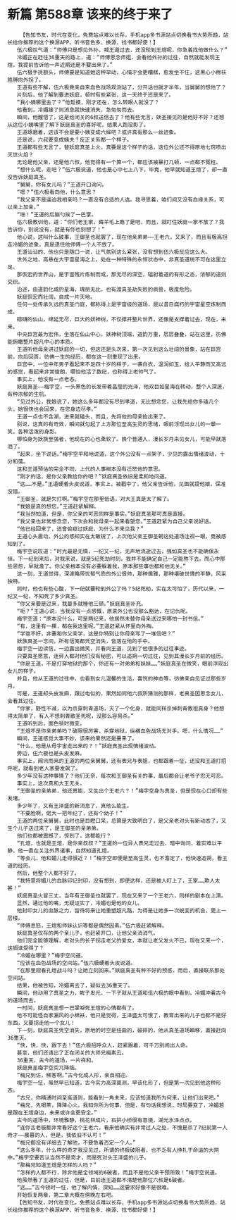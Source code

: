 # 新篇 第588章 该来的终于来了
        【告知书友，时代在变化，免费站点难以长存，手机app多书源站点切换看书大势所趋，站长给你推荐的这个换源APP，听书音色多、换源、找书都好使！】
       伍六极叹气道：“师傅只是想见外孙，喊王道过去，还没轮到王煊呢，你急着找他做什么？”
       冷媚正在赶往36重天的路上，道：“师傅思念师姐，会看他外孙的过往，自然就能发现王煊，我提前告诉他一声近期还是不要出来了。”
       伍六极手抚额头，师傅要是知道她这种举动，心情才会更糟糕，愈发坐不住，这黑心小棉袄胳膊向外拐了。
       王道有些不解，伍六极竟亲自来血色战场观测站了，分开话也就才半年，当舅舅的想他了？
       片刻后，他了解到要进妖庭，顿时有些紧张，这一天终于还是来了。
       “我小姨哪里去了？”他踅摸，刚才还在，怎么转眼人就没了？
       他看到，冷媚接了则消息就快速消失，急匆匆而去。
       瞬间，他醒悟了，这是给闭关的6叔送信去了？他有些无言，妖圣接见的是他好不好？还想从这位小姨嘴里了解下妖庭真圣的喜好呢，结果人跑没影了。
       王道琢磨着，这该不会是要小姨变成六婶吧？或许真有那么一丝迹象。
       还是说，六叔要变成姨夫？反正关系都一个样子。
       王道都有些无言了，替妖庭真圣上火，真要是这个样子的话，这位外公还不得原地七窍喷出灭世火焰？
       无论是他父亲，还是他六叔，他觉得有一个算一个，都应该被暴打几顿，一点都不冤枉。
       “想什么呢，走吧？”伍六极说道，他也是心中七上八下，毕竟，他早就知道王煊了，却一直没告诉妖庭真圣。
       “舅舅，你有女儿吗？”王道开口询问。
       “嗯？”伍六极看向他，什么意思？
       “我父亲不是逼迫我相亲吗？一直没有合适的人选。我寻思着，咱们间又没有血缘关系，可以亲上加亲。”
       “啪！”王道的后脑勺挨了一巴掌。
       伍六极教训他，道：“你们老王家，薅羊毛上瘾了是吧，而且，就盯住妖庭一家不放了？我告诉你，别说没有，就是有你也别想了！”
       他心说，这叫什么破事，王御圣也就罢了，现在他亲弟弟——王老六，又来了，而且有极高拐走冷媚的迹象，真是逮住他师傅一个人不放了。
       王道讪讪的，他也只是随口一说，让气氛别这么紧张，没有想到伍六极反应这么大。
       世外之地，高悬在大宇宙星海之上，处在一种特殊的永恒状态中，非真圣道统不可在这里立足。
       那恢宏的世界山，是宇宙残片炼制而成，那无尽的深空，辐射着道的有形之态，浓郁的道则交织。
       沿途，由道韵化成的星海，瑰丽无比，也有渡真圣劫失败的疯兽，极度危险。
       妖庭恢宏而壮阔，自成一片天地。
       任何一处传承久远的真圣门庭，都称得上是宇宙级的道场，是以昔日腐朽的宇宙星空炼制而成。
       磅礴的仙山，绵延无尽，巨大的妖神树，不仅撑开整片世界，还像是支撑着过去，现在，未来。
       中央巨宫最为宏伟，坐落在仙山中心，妖神树顶端，道韵万重，层层叠叠，站在这里，彷佛能俯瞰整片超凡中心的本质。
       王道听他母亲讲过妖庭的一切，但这还是头次来，第一次见到这么壮阔的景象，站在巨宫前，向后回首，彷佛一生的经历，都在这一刻重现了出来。
       巨宫中，一位中年男子看起来不足四十岁的样子，一袭白衣，温润如玉，给人平静而又高远的感觉，看起来非常俊朗，哪怕他活了数纪，也称得上老帅气了。
       事实上，他没有一点老态。
       妖庭真圣——梅宇空，一头黑色的长发带着晶莹的光泽，他双目如星海在转动，整个人深邃，有种浓郁的生机。
       “见过外公，我娘说了，她这么多年都没有尽到孝道，无比想念您，让我先给你多磕几个头，她很快也会回来，在您身边尽孝。”
       王道一点也不含湖，进来就磕头，而且，先将他的母亲抬出来了。
       别说，这真的有奇效，瞬间就勾起了上方那位至高生灵的思绪，眼前浮现出女儿的一颦一笑，各种活泼的身影。
       哪怕身为妖族至强者，他现在的心也柔软了。换个普通人，漫长岁月未见女儿，可能早就落泪了。
       “起来，坐下说话。”梅宇空平和地说道，这个外公没有一点架子，少见的露出情绪波动，十分和蔼。
       这和王道预估的完全不同，上代的人事根本没有迁怒他的意思。
       “刚才的话，是你父亲教给你的吧？”妖庭真圣依旧是柔和地问道。
       “这……不是。”王道硬着头皮说道，事实上，被戳中了，他父亲告诉他，见面就提他娘，保准没错。
       “王御圣，就是欠打啊。”梅宇空在那里低语，对大王真是太了解了。
       “我娘是真的想您。”王道赶紧解释。
       “我当然知道，但是，你父亲的可恶同样是事实。”妖庭真圣那可真是直接。
       “我父亲也非常想念您，下次会和我母亲一起来看望您。”王道赶紧为自己父亲说好话。
       “他已经回来了，还曾偷窥过妖庭，为什么不来见我？”
       王道心头震动，外公的感知实在太敏锐了，上次他父亲王御圣朝这处道场注视一眼，竟被感知到了。
       梅宇空说叹道：“时光最是无情，一纪又一纪，无声地流逝过去，强如真圣也不能确保永恒。下一纪到来后，对我来说，就是5纪死劫时刻，我并不能确定自己一定能熬下去。而心中那些恩怨，早就澹了。你父亲根本没有必要躲着我，原本那些事也都和他无关。”
       这一刻，王道觉得，深邃略带忧郁气质的外公很帅，那种儒雅，那种堪破世情的平静，风采独特。
       同时，他也有些心酸，下一纪就要轮到外公了吗？5纪死劫，实在太可怕了，历代以来，一纪又一纪，不知死了多少真圣。
       “你父亲要是过来，我最多就捶他三顿。”妖庭真圣补充。
       “呃？”王道心说，当我没有一点感慨，原来外公也没那么豁达，在记仇呢。
       梅宇空道：“原本没什么，可是两纪来，他居然未替你母亲送过来哪怕一封书信。”
       “有，这里有一摞，都在我这里呢。”王道赶紧从怀里向外掏。
       “学谁不好，非要和你父亲学，这是你特别让你母亲写了一堆信吧？”
       妖族真圣一念间，所有信笺都凭空消失，皆落在他的手中。
       梅宇空一边读信，一边露出微笑，并看向王道，见到了他很多的过往事迹。
       只要真圣愿意，连异人都对他们没有秘密，可以追朔一切过往，见到其漫长岁月前的经历。
       “你是王道，不是打穿地狱的那个，你还有一对弟弟和妹妹……”妖庭真圣在微笑，眼前浮现出女儿的样子。
       并且，他从王道的过往中，也看到女儿温馨的生活，喜悦的神态等，彷佛亲自见证过那些岁月。
       可是，王道却头皮发麻，跟过电似的，果然如同他六叔所猜测的那样，老真圣因思念女儿，会看其过往。
       “你爹，野性不减，以为杀穿刺青道场，灭了一个化身，就能同样杀掉刺青教祖真身？他想得太简单了，有人不想刺青散圣死呢，没那么容易杀。”
       王道听到后，面色顿时微变。
       “王煊不是你亲弟弟吗？破限很厉害，杀穿地狱，纵横血色战场无对手。嗯，什么情况……”
       瞬间，王道感觉大事不妙，该来的果然还是要来了。
       “什么，他是从母宇宙走出来的？！”妖庭真圣出现情绪波动。
       旁边，伍六极也是头皮发麻。
       事实上，闻讯而来的王道的两位亲舅舅，还有表兄与表姐，也都跟着一怔，还没和王道打招呼呢，就看到老人家要发飙了。
       多少年没有这种事情了？他们无奈，每次和王御圣有关的事，最后都会让老爷子忍无可忍。
       事实上，这次真和大王无关。
       “王御圣的亲弟弟，他还真能，又生出个王老六？！”梅宇空身为真圣，但是现在心口却有些发堵。
       多少年了，又有王泽盛的新消息了，真他么能生。
       “不要脸啊，偌大一把年纪了，还有个幼子！”
       王道的两位亲舅舅，此时也是目瞪口呆，总算是大致明白了，是父亲老对头有新动态了，又生个儿子送过来了，是王御圣的亲弟弟。
       他们也都被震撼了，惊到了，这都能行？
       “孔煊，也就是王煊，是你亲叔叔？”王道的一位异人表兄走过去，暗中询问，着实难以平静，他一直在关注外界诸事，自然知道孔煊。
       “等会儿，他和媚儿走得很近？！”梅宇空即便是至高生灵，也不澹定了，他快速追朔，看王道的经历。
       然后，他整个人都不好了。
       “我特意将媚儿的血脉印记封印，没有想到，即便这样，还是被人盯上了，王家……欺人太甚！”
       妖庭真圣火冒三丈，当年有王御圣也就罢了，现在又来了一个王老六，同样的剧本在上演。
       显然，通过他的嘴，无疑证实了，冷媚也是他的女儿。
       他封印女儿的血脉之力，留待将来让她重塑超凡路，为得是让她多一次蜕变的机会，更上一层楼。
       “师傅息怒，王煊和师妹认识等都是偶然因素。”伍六极赶紧解释。
       妖庭真圣仅存的两个亲儿子，也赶紧开口，让他父亲消消气。
       他们完全能够理解，老对头的长子拐走老父的爱女，本就让老父发火不已，现在又来一个，这搁谁受得了？
       “冷媚在哪里？”梅宇空问道。
       “应该在血色战场的空间站。”伍六极硬着头皮说道。
       “在那里观看孔煊战斗吗？让她立刻回来。”妖庭真圣有种不好的预感，而后，直接联系那处空间站。
       结果，他被告知，冷媚离去了，疑似去36重天了。
       瞬间，他动用了真圣之力，眸子发光，一下子就从王道和伍六极的眼中看到，冷媚冲着古今的道场而去。
       一时间，妖庭真圣想一巴掌噼死王煊的心情都有了。
       他不可能怪自家漏风的小棉袄，他只是觉得，王泽盛太可恨了，教育出来的儿子也都不是好东西，又要拐走他一个女儿！
       下一刻，妖庭真圣凭空消失，原地的时空是扭曲的，破碎的，他从真圣道场瞬移，直接赶向36重天。
       “快，快，快，跟下去！”伍六极招呼众人，赶紧跟着，可千万别闹出人命。
       甚至，他们还请出了正在闭关的大师兄梅素云。
       36重天，古今的道场，一片祥和。
       妖庭真圣梅宇空突兀降临。
       “梅兄到访，稀客啊。”古今化成人形，亲自相迎。
       梅宇空一怔，虽然早已知道，古今实力高深莫测，早该化形了，但是第一次见到他这种形态。
       “古兄，你精通时间至高道则，能看到一角未来，应该知道我所为何来，让他们出来吧。”
       “梅兄，先喝茶，降降心火。我知你所为何事，但是，有句话我想说，时局要变了，冷媚若是跟在王煊身边，未来或许会更安全。”
       古今的道场中，环境雅静，桃花林成片，石拱小桥很有意境，湖光水泽点点。
       “连你古老板都非常看好这个王老六，看来他确实有非常过人之处，不愧是杀了7纪前第一人奇才——晨暮的人，但是，我依旧不认可！”
       “梅兄都没有详细去了解他，不要急着否定一个人。”
       “这么多年，什么样的奇才我没见过，所谓的终极破限者，也不乏有人挣扎于命运的大网中。”梅宇空要否认当然不是奇才，而是死对头王泽盛的儿子。
       “那梅兄知道王煊是怎样的人吗？”
       “怎样的人都不行，除非他是全领域的6破者，而且不是他父亲干预所致！”梅宇空说道。
       他虽然看了王道的过往，但是，目前连王道都不清楚他那位六叔是6破者。
       “这……”古今顿时一怔，他了解内情，深知……这要求好像不是很难。
       开始恢复两章，第二章大概在傍晚左右吧。
       【告知书友，时代在变化，免费站点难以长存，手机app多书源站点切换看书大势所趋，站长给你推荐的这个换源APP，听书音色多、换源、找书都好使！】